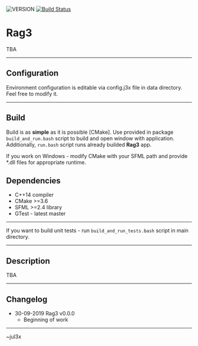 ![VERSION][version] [![Build Status](https://travis-ci.com/jul3x/Rag3.svg?branch=master)](https://travis-ci.com/jul3x/Rag3)

# Rag3

TBA  

-----

## Configuration
Environment configuration is editable via config.j3x file in data directory. Feel free to modify it.

-----

## Build

Build is as **simple** as it is possible [CMake]. Use provided in package ``build_and_run.bash`` script to build and open window with application. Additionally, ``run.bash`` script runs already builded **Rag3** app.  

If you work on Windows - modify CMake with your SFML path and provide *.dll files for appropriate runtime.

## Dependencies

* C++14 compiler
* CMake >=3.6
* SFML >=2.4 library
* GTest - latest master

-----
  
If you want to build unit tests - run ``build_and_run_tests.bash`` script in main directory.

-----

## Description

TBA  

-----

## Changelog
* 30-09-2019 Rag3 v0.0.0
    - Beginning of work

---

~jul3x

[VERSION]: https://img.shields.io/badge/version-0.0.0-blue.svg
